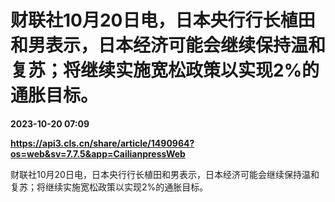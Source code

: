 # 财联社10月20日电，日本央行行长植田和男表示，日本经济可能会继续保持温和复苏；将继续实施宽松政策以实现2%的通胀目标。

**2023-10-20 07:09**

**https://api3.cls.cn/share/article/1490964?os=web&sv=7.7.5&app=CailianpressWeb**

财联社10月20日电，日本央行行长植田和男表示，日本经济可能会继续保持温和复苏；将继续实施宽松政策以实现2%的通胀目标。